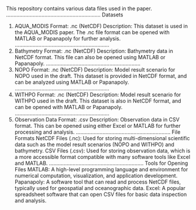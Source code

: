 This repository contains various data files used in the paper.
................................................................
Datasets
1. AQUA_MODIS
Format: .nc (NetCDF)
Description: This dataset is used in the AQUA_MODIS paper. The .nc file format can be opened with MATLAB or Papanapoly for further analysis.
................................................................
2. Bathymetry
Format: .nc (NetCDF)
Description: Bathymetry data in NetCDF format. This file can also be opened using MATLAB or Papanapoly.
................................................................
3. NOPO
Format: .nc (NetCDF)
Description: Model result scenario for NOPO used in the draft. This dataset is provided in NetCDF format, and can be analyzed using MATLAB or Papanapoly.
................................................................
4. WITHPO
Format: .nc (NetCDF)
Description: Model result scenario for WITHPO used in the draft. This dataset is also in NetCDF format, and can be opened with MATLAB or Papanapoly.
................................................................
5. Observation Data
Format: .csv
Description: Observation data in CSV format. This can be opened using either Excel or MATLAB for further processing and analysis.
................................................................
File Formats
NetCDF Files (.nc): Used for storing multi-dimensional scientific data such as the model result scenarios (NOPO and WITHPO) and bathymetry.
CSV Files (.csv): Used for storing observation data, which is a more accessible format compatible with many software tools like Excel and MATLAB.
................................................................
Tools for Opening Files
MATLAB: A high-level programming language and environment for numerical computation, visualization, and application development.
Papanapoly: A software tool that can read and process NetCDF files, typically used for geospatial and oceanographic data.
Excel: A popular spreadsheet software that can open CSV files for basic data inspection and analysis.

